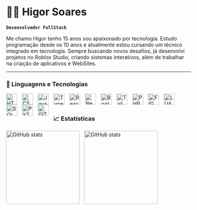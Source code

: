 # 👨‍💻 Higor Soares

**`Desenvolvedor FullStack`**

Me chamo Higor tenho 15 anos sou apaixonado por tecnologia. Estudo programação desde os 10 anos e atualmente estou cursando um técnico integrado em tecnologia. Sempre buscando novos desafios, já desenvolvi projetos no Roblox Studio, criando sistemas interativos, além de trabalhar na criação de aplicativos e WebSites.

---

### 🤖 Linguagens e Tecnologias

<img 
    align="left" 
    alt="HTML"
    title="HTML" 
    width="30px" 
    style="padding-right: 10px;" 
    src="https://cdn.jsdelivr.net/gh/devicons/devicon@latest/icons/html5/html5-original.svg" 
/>
<img 
    align="left" 
    alt="CSS" 
    title="CSS"
    width="30px" 
    style="padding-right: 10px;" 
    src="https://cdn.jsdelivr.net/gh/devicons/devicon@latest/icons/css3/css3-original.svg" 
/>
<img 
    align="left" 
    alt="JavaScript" 
    title="JavaScript"
    width="30px" 
    style="padding-right: 10px;" 
    src="https://cdn.jsdelivr.net/gh/devicons/devicon@latest/icons/javascript/javascript-original.svg" 
/>
<img 
    align="left" 
    alt="TypeScript"
    title="TypeScript" 
    width="30px" 
    style="padding-right: 10px;" 
    src="https://cdn.jsdelivr.net/gh/devicons/devicon@latest/icons/typescript/typescript-original.svg" 
/>
<img 
    align="left" 
    alt="React"
    title="React" 
    width="30px" 
    style="padding-right: 10px;" 
    src="https://cdn.jsdelivr.net/gh/devicons/devicon@latest/icons/react/react-original.svg" 
/>
<img 
    align="left" 
    alt="Next.js" 
    title="Next.js"
    width="30px" 
    style="padding-right: 10px;" 
    src="https://cdn.jsdelivr.net/gh/devicons/devicon@latest/icons/nextjs/nextjs-original.svg" 
/>
<img 
    align="left" 
    alt="Bootstrap"
    title="Bootstrap" 
    width="30px" 
    style="padding-right: 10px;" 
    src="https://cdn.jsdelivr.net/gh/devicons/devicon@latest/icons/bootstrap/bootstrap-original.svg" 
/>
<img 
    align="left" 
    alt="Tailwind" 
    title="Tailwind"
    width="30px" 
    style="padding-right: 10px;" 
    src="https://cdn.jsdelivr.net/gh/devicons/devicon@latest/icons/tailwindcss/tailwindcss-original.svg" 
/>
<img 
    align="left" 
    alt="PHP" 
    title="PHP"
    width="30px" 
    style="padding-right: 10px;" 
    src="https://cdn.jsdelivr.net/gh/devicons/devicon@latest/icons/php/php-original.svg" 
/>
<img 
    align="left" 
    alt="FIGMA" 
    title="FIGMA"
    width="30px" 
    style="padding-right: 10px;" 
    src="https://cdn.jsdelivr.net/gh/devicons/devicon@latest/icons/figma/figma-original.svg" 
/>
<img 
    align="left" 
    alt="LUA" 
    title="LUA"
    width="30px" 
    style="padding-right: 10px;" 
    src="https://cdn.jsdelivr.net/gh/devicons/devicon@latest/icons/lua/lua-original.svg" 
    />
    <img 
        align="left" 
        alt="SQL" 
        title="SQL"
        width="30px" 
        style="padding-right: 10px;" 
        src="https://cdn.jsdelivr.net/gh/devicons/devicon@latest/icons/sqldeveloper/sqldeveloper-original.svg" 
        />
    <img 
        align="left" 
        alt="PYTHON" 
        title="PYTHON"
        width="30px" 
        style="padding-right: 10px;"
        src="https://cdn.jsdelivr.net/gh/devicons/devicon@latest/icons/python/python-original.svg" 
        />
        <img 
             align="left" 
            alt="GIT" 
            title="GIT"
            width="30px" 
            style="padding-right: 10px;"
            src="https://cdn.jsdelivr.net/gh/devicons/devicon@latest/icons/git/git-original.svg" 
            />
          
          
          
          
          
          
  <br/>      
  <br/>

  ### 📈 Estatísticas

  <img
    align="left"
    alt="GitHub stats"
    height="200"
    style="padding-right: 10px;"
    src="https://github-readme-stats.vercel.app/api?username=gamerhsfdm&show_icons=true&theme=tokyonight&include_all_commits=true&locale=pt-br"
    />

  <img
    align="left"
    alt="GitHub stats"
    height="200"
    style="padding-right: 10px;"
    src="https://github-readme-stats.vercel.app/api/top-langs/?username=gamerhsfdm&theme=tokyonight&layout=compact&custom_title=Tecnologias&langs_count=9"
    />
          
          
          
